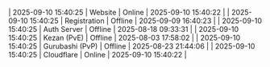 | 2025-09-10 15:40:25 | Website | Online | 2025-09-10 15:40:22 |
| 2025-09-10 15:40:25 | Registration | Offline | 2025-09-09 16:40:23 |
| 2025-09-10 15:40:25 | Auth Server | Offline | 2025-08-18 09:33:31 |
| 2025-09-10 15:40:25 | Kezan (PvE) | Offline | 2025-08-03 17:58:02 |
| 2025-09-10 15:40:25 | Gurubashi (PvP) | Offline | 2025-08-23 21:44:06 |
| 2025-09-10 15:40:25 | Cloudflare | Online | 2025-09-10 15:40:22 |

